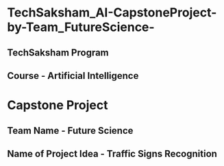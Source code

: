 # TechSaksham_AI-CapstoneProject-by-Team_FutureScience-
## TechSaksham Program
## Course - Artificial Intelligence
# Capstone Project 
## Team Name - Future Science
## Name of Project Idea - Traffic Signs Recognition

